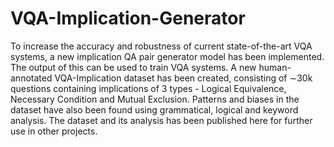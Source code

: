 # VQA-Implication-Generator
To increase the accuracy and robustness of current state-of-the-art VQA systems, a new implication QA pair generator model has been implemented. The output of this can be used to train VQA systems.
A new human-annotated VQA-Implication dataset has been created, consisting of ∼30k questions containing implications of 3 types - Logical Equivalence, Necessary Condition and Mutual Exclusion. Patterns and biases in the dataset have also been found using grammatical, logical and keyword analysis. The dataset and its analysis has been published here for further use in other projects.
